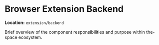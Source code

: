 # Browser Extension Backend

**Location:** `extension/backend`

Brief overview of the component responsibilities and purpose within the-space ecosystem.
